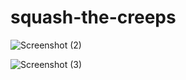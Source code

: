 # squash-the-creeps

![Screenshot (2)](https://user-images.githubusercontent.com/55854294/168930664-25fc7f74-ed0e-4abd-b76f-e5249a4fc546.png)


![Screenshot (3)](https://user-images.githubusercontent.com/55854294/168930667-ef2add63-cd41-423b-b7f7-5d64aa5c9478.png)
